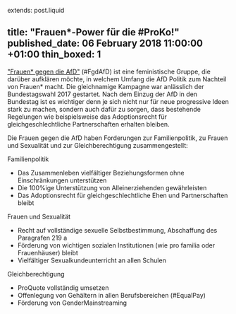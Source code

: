 extends: post.liquid

title: "Frauen*-Power für die #ProKo!"
published_date:  06 February 2018 11:00:00 +01:00
thin_boxed: 1
---

["Frauen\* gegen die AfD"](http://frauengegendieafd.org/) (\#FgdAfD) ist eine feministische Gruppe, die darüber aufklären möchte, in welchem Umfang die AfD Politik zum Nachteil von Frauen\* macht.  Die gleichnamige Kampagne war anlässlich der Bundestagswahl 2017 gestartet. Nach dem Einzug der AfD in den Bundestag ist es wichtiger denn je sich nicht nur für neue progressive Ideen stark zu machen, sondern auch dafür zu sorgen, dass bestehende Regelungen wie beispielsweise das Adoptionsrecht für gleichgeschlechtliche Partnerschaften erhalten bleiben. 

Die Frauen gegen die AfD haben Forderungen zur Familienpolitik, zu Frauen und Sexualität  und zur Gleichberechtigung zusammengestellt:

Familienpolitik
- Das Zusammenleben vielfältiger Beziehungsformen ohne Einschränkungen unterstützen
- Die 100%ige Unterstützung von Alleinerziehenden gewährleisten
- Das Adoptionsrecht für gleichgeschlechtliche Ehen und Partnerschaften bleibt
 
Frauen und Sexualität
- Recht auf vollständige sexuelle Selbstbestimmung, Abschaffung des Paragrafen 219 a
- Förderung von wichtigen sozialen Institutionen (wie pro familia oder Frauenhäuser) bleibt
- Vielfältiger Sexualkundeunterricht an allen Schulen
 
Gleichberechtigung
- ProQuote vollständig umsetzen
- Offenlegung von Gehältern in allen Berufsbereichen (\#EqualPay)
- Förderung von GenderMainstreaming

